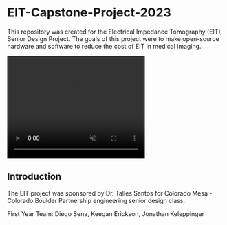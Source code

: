 # EIT-Capstone-Project-2023

This repository was created for the Electrical Impedance Tomography (EIT) Senior Design Project. The goals of this project were to make open-source hardware and software to reduce the cost of EIT in medical imaging.

<video width="320" height="240" autoplay="autoplay" loop="loop" controls muted src="Videos/Demo.mp4">
</video>
<!---
<video width="320" height="240" autoplay="autoplay" loop="loop" controls muted src="Videos/IMG_0545.mov">
</video>
-->

## Introduction
The EIT project was sponsored by Dr. Talles Santos for Colorado Mesa - Colorado Boulder Partnership engineering senior design class. 

First Year Team: Diego Sena, Keegan Erickson, Jonathan Keleppinger

